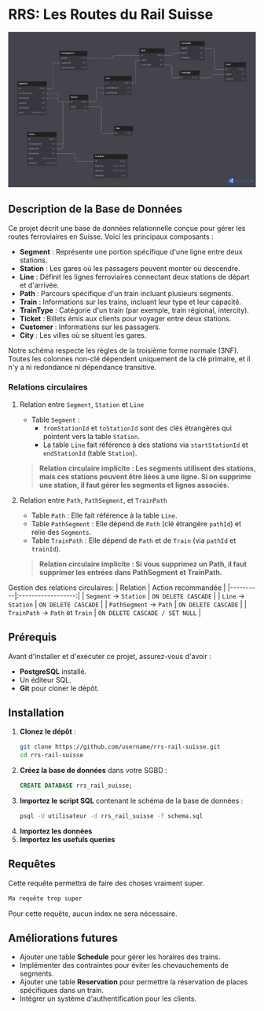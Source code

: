 # RRS: Les Routes du Rail Suisse



<img src="diagram.png">


## Description de la Base de Données

Ce projet décrit une base de données relationnelle conçue pour gérer les routes ferroviaires en Suisse. Voici les principaux composants :

- **Segment** : Représente une portion spécifique d'une ligne entre deux stations.
- **Station** : Les gares où les passagers peuvent monter ou descendre.
- **Line** : Définit les lignes ferroviaires connectant deux stations de départ et d'arrivée.
- **Path** : Parcours spécifique d'un train incluant plusieurs segments.
- **Train** : Informations sur les trains, incluant leur type et leur capacité.
- **TrainType** : Catégorie d'un train (par exemple, train régional, intercity).
- **Ticket** : Billets émis aux clients pour voyager entre deux stations.
- **Customer** : Informations sur les passagers.
- **City** : Les villes où se situent les gares.

Notre schéma respecte les règles de la troisième forme normale (3NF). Toutes les colonnes non-clé dépendent uniquement de la clé primaire, et il n'y a ni redondance ni dépendance transitive.

### Relations circulaires

1. Relation entre `Segment`, `Station` et `Line`
    - Table `Segment` :
        - `fromStationId` et `toStationId` sont des clés étrangères qui pointent vers la table `Station`.
        - La table `Line` fait référence à des stations via `startStationId` et `endStationId` (table `Station`).
    > **Relation circulaire implicite :
    Les segments utilisent des stations, mais ces stations peuvent être liées à une ligne. Si on supprime une station, il faut gérer les segments et lignes associés.**

2. Relation entre `Path`, `PathSegment`, et `TrainPath`
    - Table `Path` : Elle fait référence à la table `Line`.
    - Table `PathSegment` : Elle dépend de `Path` (clé étrangère `pathId`) et relie des `Segments`.
    - Table `TrainPath` : Elle dépend de `Path` et de `Train` (via `pathId` et `trainId`).
    > **Relation circulaire implicite :
    Si vous supprimez un Path, il faut supprimer les entrées dans PathSegment et TrainPath.**

Gestion des relations circulaires:
| Relation | Action recommandée | 
|----------|:------------------:|
| `Segment` -> `Station` | `ON DELETE CASCADE` |
| `Line` -> `Station` |  `ON DELETE CASCADE` |
| `PathSegment` -> `Path` | `ON DELETE CASCADE` |
| `TrainPath` → `Path` et `Train` | `ON DELETE CASCADE / SET NULL` |
## Prérequis

Avant d'installer et d'exécuter ce projet, assurez-vous d'avoir :

- **PostgreSQL** installé.
- Un éditeur SQL.
- **Git** pour cloner le dépôt.

## Installation

1. **Clonez le dépôt** :
   ```bash
   git clone https://github.com/username/rrs-rail-suisse.git
   cd rrs-rail-suisse
   ```
2. **Créez la base de données** dans votre SGBD :
   ```sql
   CREATE DATABASE rrs_rail_suisse;
   ```
3. **Importez le script SQL** contenant le schéma de la base de données :
    ```bash
    psql -U utilisateur -d rrs_rail_suisse -f schema.sql
    ```
4. **Importez les données**
5. **Importez les usefuls queries**

## Requêtes
Cette requête permettra de faire des choses vraiment super.
```sql
Ma requête trop super
```
Pour cette requête, aucun index ne sera nécessaire.

## Améliorations futures

- Ajouter une table **Schedule** pour gérer les horaires des trains.
- Implémenter des contraintes pour éviter les chevauchements de segments.
- Ajouter une table **Reservation** pour permettre la réservation de places spécifiques dans un train.
- Intégrer un système d'authentification pour les clients.